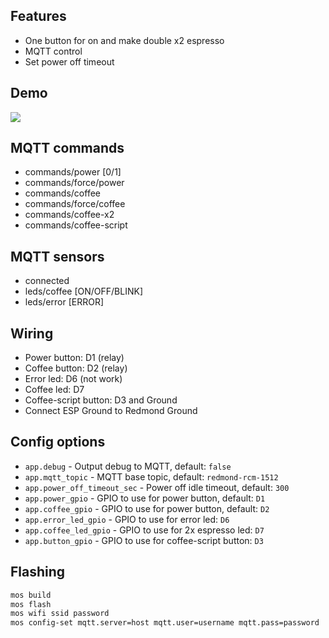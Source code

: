 ## Features
- One button for on and make double x2 espresso
- MQTT control
- Set power off timeout

## Demo
[![](https://img.youtube.com/vi/kQxe32HY0Xw/0.jpg)](https://www.youtube.com/watch?v=kQxe32HY0Xw)

## MQTT commands
- commands/power [0/1]
- commands/force/power
- commands/coffee
- commands/force/coffee
- commands/coffee-x2
- commands/coffee-script

## MQTT sensors
- connected
- leds/coffee [ON/OFF/BLINK]
- leds/error [ERROR]

## Wiring
- Power button: D1 (relay)
- Coffee button: D2 (relay)
- Error led: D6 (not work)
- Coffee led: D7
- Coffee-script button: D3 and Ground
- Connect ESP Ground to Redmond Ground

## Config options
- `app.debug` - Output debug to MQTT, default: `false`
- `app.mqtt_topic` - MQTT base topic, default: `redmond-rcm-1512`
- `app.power_off_timeout_sec` - Power off idle timeout, default: `300`
- `app.power_gpio` - GPIO to use for power button, default: `D1`
- `app.coffee_gpio` - GPIO to use for power button, default: `D2`
- `app.error_led_gpio` - GPIO to use for error led: `D6`
- `app.coffee_led_gpio` - GPIO to use for 2x espresso led: `D7`
- `app.button_gpio` - GPIO to use for coffee-script button: `D3`

## Flashing
``` sh
mos build
mos flash
mos wifi ssid password
mos config-set mqtt.server=host mqtt.user=username mqtt.pass=password
```
